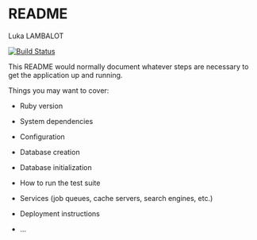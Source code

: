 # README
Luka LAMBALOT 

[![Build Status](https://travis-ci.org/LukaLam/Backend_application.svg?branch=master)](https://travis-ci.org/LukaLam/Backend_application)

This README would normally document whatever steps are necessary to get the
application up and running.

Things you may want to cover:

* Ruby version

* System dependencies

* Configuration

* Database creation

* Database initialization

* How to run the test suite

* Services (job queues, cache servers, search engines, etc.)

* Deployment instructions

* ...
